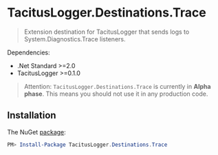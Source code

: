 # TacitusLogger.Destinations.Trace

> Extension destination for TacitusLogger that sends logs to System.Diagnostics.Trace listeners.
 
Dependencies:  
* .Net Standard >=2.0  
* TacitusLogger >=0.1.0
  
> Attention: `TacitusLogger.Destinations.Trace` is currently in **Alpha phase**. This means you should not use it in any production code.

## Installation

The NuGet <a href="http://example.com/" target="_blank">package</a>:

```powershell
PM> Install-Package TacitusLogger.Destinations.Trace
```
